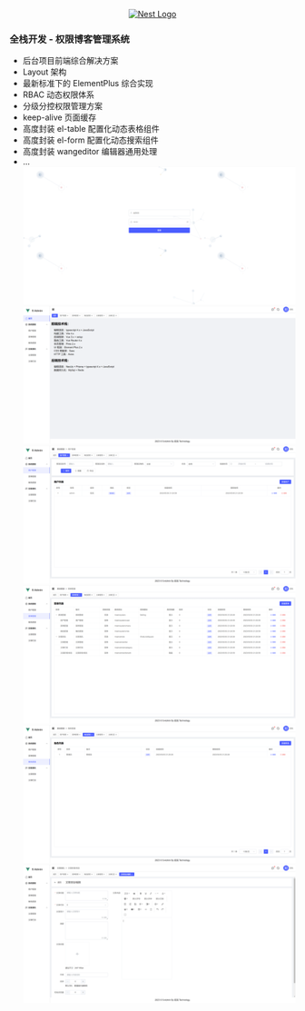 <p align="center">
  <a href="http://nestjs.com/" target="blank"><img src="https://nestjs.com/img/logo-small.svg" width="200" alt="Nest Logo" /></a>
</p>

[circleci-image]: https://img.shields.io/circleci/build/github/nestjs/nest/master?token=abc123def456
[circleci-url]: https://circleci.com/gh/nestjs/nest

### 全栈开发 - 权限博客管理系统
- 后台项目前端综合解决方案
- Layout 架构
- 最新标准下的 ElementPlus 综合实现
- RBAC 动态权限体系
- 分级分控权限管理方案
- keep-alive 页面缓存
- 高度封装 el-table 配置化动态表格组件
- 高度封装 el-form 配置化动态搜索组件
- 高度封装 wangeditor 编辑器通用处理
- ...
[![1.png](imgs%2F1.png)](https://github.com/shuweitao/s-admin/blob/main/imgs/1.png)
[![2.png](imgs%2F2.png)](https://github.com/shuweitao/s-admin/blob/main/imgs/2.png)
[![3.png](imgs%2F3.png)](https://github.com/shuweitao/s-admin/blob/main/imgs/3.png)
[![4.png](imgs%2F4.png)](https://github.com/shuweitao/s-admin/blob/main/imgs/4.png)
[![5.png](imgs%2F5.png)](https://github.com/shuweitao/s-admin/blob/main/imgs/5.png)
[![6.png](imgs%2F6.png)](https://github.com/shuweitao/s-admin/blob/main/imgs/6.png)

